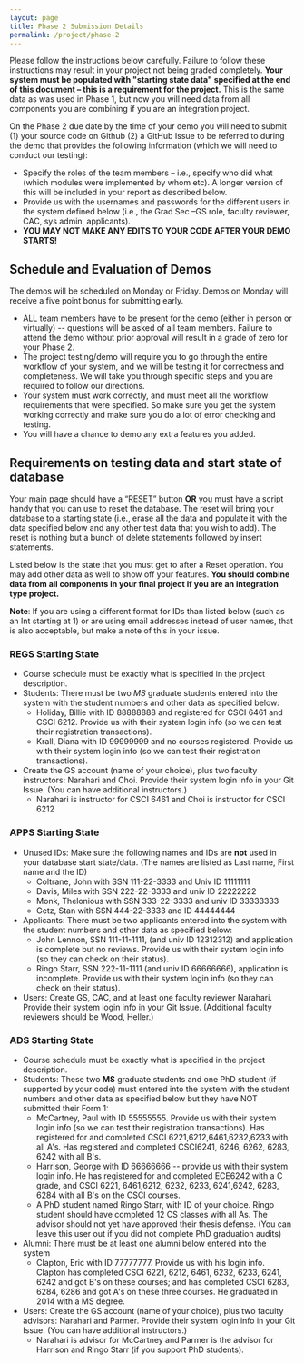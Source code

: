 ```yaml
---
layout: page
title: Phase 2 Submission Details
permalink: /project/phase-2
---
```


Please follow the instructions below carefully. Failure to follow these instructions may result in your project not being graded completely. **Your system must be populated with "starting state data" specified at the end of this document – this is a requirement for the project.** This is the same data as was used in Phase 1, but now you will need data from all components you are combining if you are an integration project.

On the Phase 2 due date by the time of your demo you will need to submit (1) your source code on Github (2) a GitHub Issue to be referred to during the demo that provides the following information (which we will need to conduct our testing): 
  - Specify the roles of the team members – i.e.,  specify who did what (which modules were implemented by whom etc). A longer version of this will be included in your report as described below.
  - Provide us with the usernames and passwords for the different users in the system defined below (i.e., the Grad Sec –GS  role, faculty reviewer, CAC, sys admin, applicants).  
  - **YOU MAY NOT MAKE ANY EDITS TO YOUR CODE AFTER YOUR DEMO STARTS!**

## Schedule and Evaluation of Demos
The demos will be scheduled on Monday or Friday. Demos on Monday will receive a five point bonus for submitting early.  
  <!-- - Each team will be assigned a time slot (and an evaluator)– your team must be ready with your main webpage open and running. You should join the class Zoom and enter your group's breakout room 10 minutes before your start time. IF the previous team demo is running significantly beyond its scheduled time, we will notify you on slack and/or email. -->
  - ALL team members have to be present for the demo (either in person or virtually) -- questions will be asked of all team members. Failure to attend the demo without prior approval will result in a grade of zero for your Phase 2.
  - The project testing/demo will require you to go through the entire workflow of your system, and we will be testing it for correctness and completeness. We will take you through specific steps and you are required to follow our directions. 
  - Your system must work correctly, and must meet all the workflow requirements that were specified. So make sure you get the system working correctly and make sure you do a lot of error checking and testing.
  - You will have a chance to demo any extra features you added. 


## Requirements on testing data and start state of database
Your main page should have a “RESET” button **OR** you must have a script handy that you can use to reset the database. The reset will bring your database to a starting state (i.e., erase all the data and populate it with the data specified below and any other test data that you wish to add). The reset is nothing but a bunch of delete statements followed by insert statements.

Listed below is the state that you must get to after a Reset operation. You may add other data as well to show off your features. **You should combine data from all components in your final project if you are an integration type project.**

**Note**: If you are using a different format for IDs than listed below (such as an Int starting at 1) or are using email addresses instead of user names, that is also acceptable, but make a note of this in your issue.


### REGS Starting State

  - Course schedule must be exactly what is specified in the project description.
  - Students:  There must be two *MS*  graduate students entered into the system with the student numbers and other data as specified below:
    - Holiday, Billie with ID 88888888 and registered for CSCI 6461 and CSCI 6212. Provide us with their system login info (so we can test their registration transactions).
    - Krall, Diana with ID 99999999 and no courses registered.  Provide us with their system login info (so we can test their registration transactions).  
  - Create the GS account (name of your choice), plus two faculty instructors: Narahari and Choi.  Provide their system login info in your Git Issue.  (You can have additional instructors.)
    - Narahari is instructor for CSCI 6461 and Choi is instructor for CSCI 6212

### APPS Starting State

  - Unused IDs: Make sure the following names and IDs are **not** used in your database start state/data. (The names are listed as Last name, First name and the ID)
    - Coltrane, John  with SSN 111-22-3333 and Univ ID  11111111
    - Davis, Miles  with SSN 222-22-3333 and univ ID 22222222
    - Monk, Thelonious with SSN 333-22-3333 and univ ID 33333333
    - Getz, Stan  with SSN 444-22-3333 and ID 44444444
  - Applicants:  There must be two applicants entered into the system with the student numbers and other data as specified below:
    - John Lennon, SSN 111-11-1111, (and univ ID 12312312) and application is complete but no reviews. Provide us with their system login info (so they can check on their status).
    - Ringo Starr, SSN 222-11-1111 (and univ ID 66666666), application is incomplete. Provide us with their system login info (so they can check on their status).
  - Users: Create GS, CAC, and at least one faculty reviewer Narahari. Provide their system login info in your Git Issue.  (Additional faculty reviewers should be Wood, Heller.)

### ADS Starting State

  - Course schedule must be exactly what is specified in the project description.
  - Students:  These two **MS** graduate students and one PhD student (if supported by your code) must entered into the system with the student numbers and other data as specified below but they have NOT submitted their Form 1:
    - McCartney, Paul with ID 55555555. Provide us with their system login info (so we can test their registration transactions). Has registered for and completed CSCI 6221,6212,6461,6232,6233 with all A's. Has registered and completed CSCI6241, 6246, 6262, 6283, 6242 with all B's.
    - Harrison, George with ID 66666666  -- provide us with their system login info.  He has registered for and completed ECE6242 with a C grade, and CSCI 6221, 6461,6212, 6232, 6233, 6241,6242, 6283, 6284 with all B's on the CSCI courses.
    - A PhD student named Ringo Starr, with ID of your choice. Ringo student should have completed 12 CS classes with all As. The advisor should not yet have approved their thesis defense. (You can leave this user out if you did not complete PhD graduation audits)
  - Alumni: There must be at least one alumni below entered into the system
    - Clapton, Eric with ID 77777777. Provide us with his login info. Clapton has completed CSCI 6221, 6212, 6461, 6232, 6233, 6241, 6242 and got B's on these courses; and has completed CSCI 6283, 6284, 6286 and got A's on these three courses. He graduated in 2014 with a MS degree.
  - Users: Create the GS account (name of your choice), plus two faculty advisors: Narahari and Parmer.  Provide their system login info in your Git Issue.  (You can have additional instructors.)
    - Narahari is advisor for McCartney and Parmer is the advisor for Harrison and Ringo Starr (if you support PhD students).
